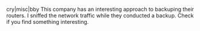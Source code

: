 cry|misc|bby
This company has an interesting approach to backuping their routers. I sniffed the network traffic while they conducted a backup. Check if you find something interesting.
